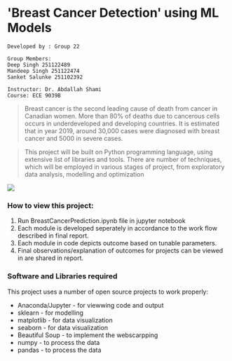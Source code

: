 'Breast Cancer Detection' using ML Models
===========================================
    Developed by : Group 22
    
    Group Members:
    Deep Singh 251122489
    Mandeep Singh 251122474
    Sanket Salunke 251102392

    Instructor: Dr. Abdallah Shami
    Course: ECE 9039B

>Breast cancer is the  second leading cause of death from cancer in Canadian women. More than 80% of deaths due to cancerous cells occurs in underdeveloped and developing countries. It is estimated that in year 2019, around 30,000 cases were diagnosed with breast cancer and 5000 in severe cases.

>This project will be built on Python programming language, using extensive list of libraries and tools. There are number of techniques, which will be employed in various stages of project, from exploratory data analysis, modelling and optimization

[![](https://www.python.org/static/community_logos/python-logo.png)]()

### How to view this project:
  1. Run BreastCancerPrediction.ipynb file in jupyter notebook
  2. Each module is developed seperately in accordance to the work flow described in final report.
  4. Each module in code depicts outcome based on tunable parameters.
  3. Final observations/explanation of outcomes for projects can be viewed in  are shared in report.

### Software and Libraries required
This project uses a number of open source projects to work properly:

* Anaconda/Jupyter - for viewwing code and output
* sklearn - for modelling
* matplotlib - for data visualization
* seaborn - for data visualization
* Beautiful Soup - to implement the webscarpping
* numpy - to process the data
* pandas - to process the data
